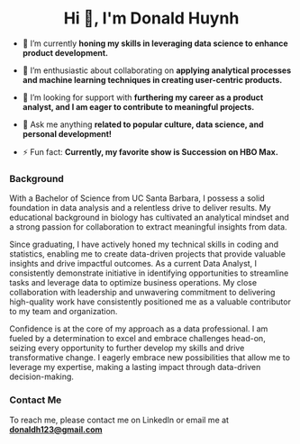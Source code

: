 <h1 align="center">Hi 👋, I'm Donald Huynh</h1>

- 🌱 I’m currently **honing my skills in leveraging data science to enhance product development.**

- 👯 I’m enthusiastic about collaborating on **applying analytical processes and machine learning techniques in creating user-centric products.**

- 🤝 I’m looking for support with **furthering my career as a product analyst, and I am eager to contribute to meaningful projects.**

- 💬 Ask me anything **related to popular culture, data science, and personal development!**

- ⚡ Fun fact: **Currently, my favorite show is Succession on HBO Max.**

### Background 

With a Bachelor of Science from UC Santa Barbara, I possess a solid foundation in data analysis and a relentless drive to deliver results. My educational background in biology has cultivated an analytical mindset and a strong passion for collaboration to extract meaningful insights from data.

Since graduating, I have actively honed my technical skills in coding and statistics, enabling me to create data-driven projects that provide valuable insights and drive impactful outcomes. As a current Data Analyst, I consistently demonstrate initiative in identifying opportunities to streamline tasks and leverage data to optimize business operations. My close collaboration with leadership and unwavering commitment to delivering high-quality work have consistently positioned me as a valuable contributor to my team and organization.

Confidence is at the core of my approach as a data professional. I am fueled by a determination to excel and embrace challenges head-on, seizing every opportunity to further develop my skills and drive transformative change. I eagerly embrace new possibilities that allow me to leverage my expertise, making a lasting impact through data-driven decision-making.
### Contact Me

To reach me, please contact me on LinkedIn or email me at **donaldh123@gmail.com**


<p align="left">
</p>

